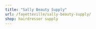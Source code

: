 ```yaml
---
title: "Sally Beauty Supply"
url: /fayetteville/sally-beauty-supply/
shop: hairdresser supply
---
```

